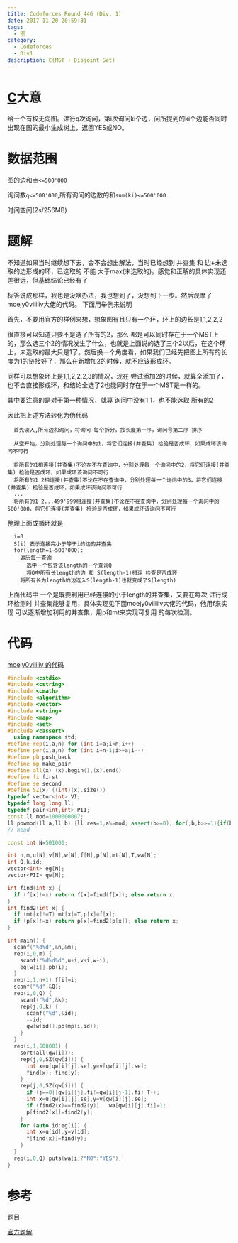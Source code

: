```yaml
---
title: Codeforces Round 446 (Div. 1)
date: 2017-11-20 20:59:31
tags:
  - 图
category:
  - Codeforces
  - Div1
description: C(MST + Disjoint Set)
---
```


# [C](https://codeforces.com/contest/891/problem/C)大意

给一个有权无向图。进行q次询问，第i次询问ki个边，问所提到的ki个边能否同时出现在图的最小生成树上，返回YES或NO。

# 数据范围

图的边和点`<=500'000`

询问数`q<=500'000`,所有询问的边数的和`sum(ki)<=500'000`

时间空间(2s/256MB)

# 题解

  不知道如果当时继续想下去，会不会想出解法，当时已经想到 并查集 和 边+未选取的边形成的环，已选取的 不能 大于max(未选取的)。感觉和正解的具体实现还差很远，但基础结论已经有了

  标答说成那样，我也是没啥办法，我也想到了，没想到下一步。然后观摩了moejy0viiiiiv大佬的代码。 下面用举例来说明

  首先，不要用官方的样例来想，想象图有且只有一个环，环上的边长是1,1,2,2,2

  很直接可以知道只要不是选了所有的2，那么 都是可以同时存在于一个MST上的，那么选三个2的情况发生了什么，也就是上面说的选了三个2以后，在这个环上，未选取的最大只是1了。然后换一个角度看，如果我们已经先把图上所有的长度为1的链接好了，那么在新增加2的时候，就不应该形成环。

  同样可以想象环上是1,1,2,2,2,3的情况，现在 尝试添加2的时候，就算全添加了，也不会直接形成环，和结论全选了2也能同时存在于一个MST是一样的。

  其中要注意的是对于第一种情况，就算 询问中没有1 1，也不能选取 所有的2

  因此把上述方法转化为伪代码

```
  首先读入,所有边和询问，将询问 每个拆分，按长度第一序，询问号第二序 排序

  从空开始，分别处理每一个询问中的1，将它们连接(并查集) 检验是否成环，如果成环该询问不可行

  将所有的1相连接(并查集)不论在不在查询中，分别处理每一个询问中的2，将它们连接(并查集) 检验是否成环，如果成环该询问不可行
  将所有的1 2相连接(并查集)不论在不在查询中，分别处理每一个询问中的3，将它们连接(并查集) 检验是否成环，如果成环该询问不可行
  ...
  将所有的1 2...499'999相连接(并查集)不论在不在查询中，分别处理每一个询问中的500'000，将它们连接(并查集) 检验是否成环，如果成环该询问不可行
```

整理上面成循环就是

```
  i=0
  S(i) 表示连接完小于等于i的边的并查集
  for(length=1~500'000):
    遍历每一查询
      选中一个包含该length的一个查询Q
      将Q中所有长length的边 和 S(length-1)相连 检查是否成环
    将所有长为length的边连入S(length-1)也就变成了S(length)
```

上面代码中 一个是既要利用已经连接的小于length的并查集，又要在每次 进行成环检测时 并查集能够复用，具体实现见下面moejy0viiiiiv大佬的代码，他用f来实现 可以逐渐增加利用的并查集，用p和mt来实现可复用 的每次检测。

# 代码

  [moejy0viiiiiv 的代码](http://codeforces.com/contest/891/submission/32396218)

```cpp
#include <cstdio>
#include <cstring>
#include <cmath>
#include <algorithm>
#include <vector>
#include <string>
#include <map>
#include <set>
#include <cassert>
  using namespace std;
#define rep(i,a,n) for (int i=a;i<n;i++)
#define per(i,a,n) for (int i=n-1;i>=a;i--)
#define pb push_back
#define mp make_pair
#define all(x) (x).begin(),(x).end()
#define fi first
#define se second
#define SZ(x) ((int)(x).size())
typedef vector<int> VI;
typedef long long ll;
typedef pair<int,int> PII;
const ll mod=1000000007;
ll powmod(ll a,ll b) {ll res=1;a%=mod; assert(b>=0); for(;b;b>>=1){if(b&1)res=res*a%mod;a=a*a%mod;}return res;}
// head

const int N=501000;

int n,m,u[N],v[N],w[N],f[N],p[N],mt[N],T,wa[N];
int Q,k,id;
vector<int> eg[N];
vector<PII> qw[N];

int find(int x) {
  if (f[x]!=x) return f[x]=find(f[x]); else return x;
}
int find2(int x) {
  if (mt[x]!=T) mt[x]=T,p[x]=f[x];
  if (p[x]!=x) return p[x]=find2(p[x]); else return x;
}

int main() {
  scanf("%d%d",&n,&m);
  rep(i,0,m) {
    scanf("%d%d%d",u+i,v+i,w+i);
    eg[w[i]].pb(i);
  }
  rep(i,1,n+1) f[i]=i;
  scanf("%d",&Q);
  rep(i,0,Q) {
    scanf("%d",&k);
    rep(j,0,k) {
      scanf("%d",&id);
      --id;
      qw[w[id]].pb(mp(i,id));
    }
  }
  rep(i,1,500001) {
    sort(all(qw[i]));
    rep(j,0,SZ(qw[i])) {
      int x=u[qw[i][j].se],y=v[qw[i][j].se];
      find(x); find(y);
    }
    rep(j,0,SZ(qw[i])) {
      if (j==0||qw[i][j].fi!=qw[i][j-1].fi) T++;
      int x=u[qw[i][j].se],y=v[qw[i][j].se];
      if (find2(x)==find2(y))	wa[qw[i][j].fi]=1;
      p[find2(x)]=find2(y);
    }
    for (auto id:eg[i]) {
      int x=u[id],y=v[id];
      f[find(x)]=find(y);
    }
  }
  rep(i,0,Q) puts(wa[i]?"NO":"YES");
}
```

# 参考

[题目](http://codeforces.com/contest/892/problem/E)

[官方题解](http://codeforces.com/blog/entry/55841)
